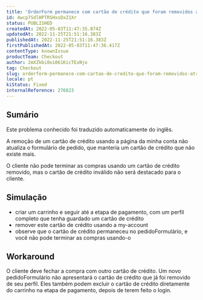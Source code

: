 ```yaml
---
title: 'OrderForm permanece com cartão de crédito que foram removidos através da minha página de contas'
id: 4wcp7SdlHPTRSHxsDxZ1Xr
status: PUBLISHED
createdAt: 2022-05-03T11:47:35.874Z
updatedAt: 2022-11-25T21:51:16.383Z
publishedAt: 2022-11-25T21:51:16.383Z
firstPublishedAt: 2022-05-03T11:47:36.417Z
contentType: knownIssue
productTeam: Checkout
author: 2mXZkbi0oi061KicTExNjo
tag: Checkout
slug: orderform-permanece-com-cartao-de-credito-que-foram-removidos-atraves-da-minha-pagina-de-contas
locale: pt
kiStatus: Fixed
internalReference: 276823
---
```


## Sumário

<div class="alert alert-info">
  <p>Este problema conhecido foi traduzido automaticamente do inglês.</p>
</div>


A remoção de um cartão de crédito usando a página da minha conta não atualiza o formulário de pedido, que manteria um cartão de crédito que não existe mais.

O cliente não pode terminar as compras usando um cartão de crédito removido, mas o cartão de crédito inválido não será destacado para o cliente.



## Simulação


- criar um carrinho e seguir até a etapa de pagamento, com um perfil completo que tenha guardado um cartão de crédito
- remover este cartão de crédito usando a my-account
- observe que o cartão de crédito permaneceu no pedidoFormulário, e você não pode terminar as compras usando-o



## Workaround


O cliente deve fechar a compra com outro cartão de crédito. Um novo pedidoFormulário não apresentará o cartão de crédito que já foi removido de seu perfil. Eles também podem excluir o cartão de crédito diretamente do carrinho na etapa de pagamento, depois de terem feito o login.

